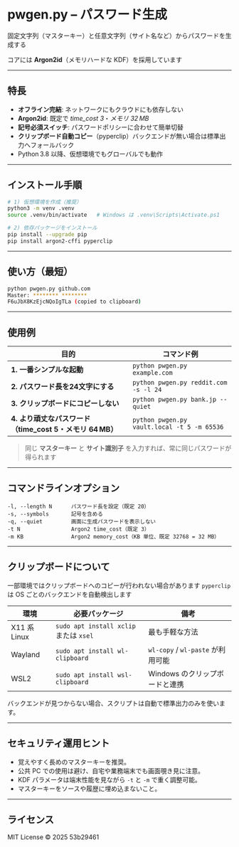 # pwgen.py – パスワード生成

固定文字列（マスターキー）と任意文字列（サイト名など）からパスワードを生成する

コアには **Argon2id**（メモリハードな KDF）を採用しています

---

## 特長

* **オフライン完結**: ネットワークにもクラウドにも依存しない
* **Argon2id**: 既定で *time\_cost 3*・*メモリ 32 MB*
* **記号必須スイッチ**: パスワードポリシーに合わせて簡単切替
* **クリップボード自動コピー**（pyperclip）バックエンドが無い場合は標準出力へフォールバック
* Python 3.8 以降、仮想環境でもグローバルでも動作

---

## インストール手順

```bash
# 1) 仮想環境を作成（推奨）
python3 -m venv .venv
source .venv/bin/activate   # Windows は .venv\Scripts\Activate.ps1

# 2) 依存パッケージをインストール
pip install --upgrade pip
pip install argon2-cffi pyperclip
```

---

## 使い方（最短）

```bash
python pwgen.py github.com
Master: ******** ********
F6uJbX8KzEjcNQoIgTLa (copied to clipboard)
```

---

## 使用例

| 目的                                       | コマンド例                                       |
| ---------------------------------------- | ------------------------------------------- |
| **1. 一番シンプルな起動**                       | `python pwgen.py example.com`               |
| **2. パスワード長を24文字にする**                        | `python pwgen.py reddit.com -s -l 24`       |
| **3. クリップボードにコピーしない**                   | `python pwgen.py bank.jp --quiet`           |
| **4. より頑丈なパスワード（time\_cost 5・メモリ 64 MB）** | `python pwgen.py vault.local -t 5 -m 65536` |

> 同じ **マスターキー** と **サイト識別子** を入力すれば、常に同じパスワードが得られます

---

## コマンドラインオプション

```text
-l, --length N      パスワード長を設定（既定 20）
-s, --symbols       記号を含める
-q, --quiet         画面に生成パスワードを表示しない
-t N                Argon2 time_cost（既定 3）
-m KB               Argon2 memory_cost（KB 単位、既定 32768 = 32 MB）
```

---

## クリップボードについて


一部環境ではクリップボードへのコピーが行われない場合があります
`pyperclip` は OS ごとのバックエンドを自動検出します

| 環境          | 必要パッケージ                             | 備考                           |
| ----------- | ----------------------------------- | ---------------------------- |
| X11 系 Linux | `sudo apt install xclip` または `xsel` | 最も手軽な方法                      |
| Wayland     | `sudo apt install wl-clipboard`     | `wl-copy` / `wl-paste` が利用可能 |
| WSL2        | `sudo apt install wsl-clipboard`    | Windows のクリップボードと連携          |

バックエンドが見つからない場合、スクリプトは自動で標準出力のみを使います。

---

## セキュリティ運用ヒント

* 覚えやすく長めのマスターキーを推奨。
* 公共 PC での使用は避け、自宅や業務端末でも画面覗き見に注意。
* KDF パラメータは端末性能を見ながら `-t` と `-m` で重く調整可能。
* マスターキーをソースや履歴に埋め込まないこと。

---

## ライセンス

MIT License © 2025 53b29461
